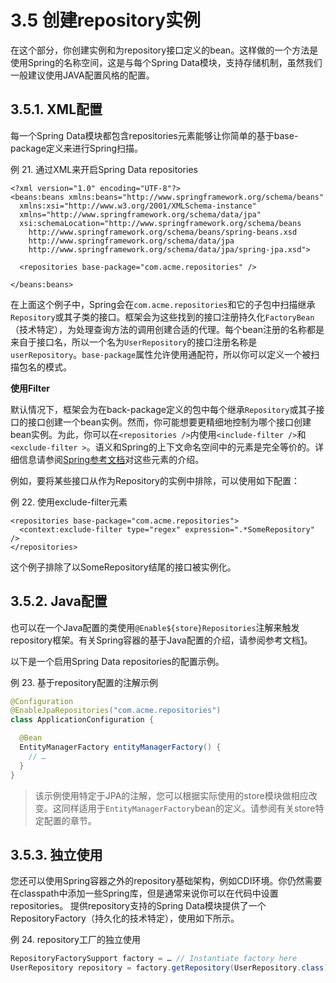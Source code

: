 # 3.5 创建repository实例

在这个部分，你创建实例和为repository接口定义的bean。这样做的一个方法是使用Spring的名称空间，这是与每个Spring Data模块，支持存储机制，虽然我们一般建议使用JAVA配置风格的配置。

## 3.5.1. XML配置

每一个Spring Data模块都包含repositories元素能够让你简单的基于base-package定义来进行Spring扫描。

例 21. 通过XML来开启Spring Data repositories

```markup
<?xml version="1.0" encoding="UTF-8"?>
<beans:beans xmlns:beans="http://www.springframework.org/schema/beans"
  xmlns:xsi="http://www.w3.org/2001/XMLSchema-instance"
  xmlns="http://www.springframework.org/schema/data/jpa"
  xsi:schemaLocation="http://www.springframework.org/schema/beans
    http://www.springframework.org/schema/beans/spring-beans.xsd
    http://www.springframework.org/schema/data/jpa
    http://www.springframework.org/schema/data/jpa/spring-jpa.xsd">

  <repositories base-package="com.acme.repositories" />

</beans:beans>
```

在上面这个例子中，Spring会在`com.acme.repositories`和它的子包中扫描继承`Repository`或其子类的接口。框架会为这些找到的接口注册持久化`FactoryBean`（技术特定），为处理查询方法的调用创建合适的代理。每个bean注册的名称都是来自于接口名，所以一个名为`UserRepository`的接口注册名称是`userRepository`。`base-package`属性允许使用通配符，所以你可以定义一个被扫描包名的模式。

**使用Filter**

默认情况下，框架会为在back-package定义的包中每个继承`Repository`或其子接口的接口创建一个bean实例。然而，你可能想要更精细地控制为哪个接口创建bean实例。为此，你可以在`<repositories />`内使用`<include-filter />`和`<exclude-filter >`。语义和Spring的上下文命名空间中的元素是完全等价的。详细信息请参阅[Spring参考文档](https://docs.spring.io/spring/docs/5.0.2.RELEASE/spring-framework-reference/core.html#beans-scanning-filters)对这些元素的介绍。

例如，要将某些接口从作为Repository的实例中排除，可以使用如下配置：

例 22. 使用exclude-filter元素

```markup
<repositories base-package="com.acme.repositories">
  <context:exclude-filter type="regex" expression=".*SomeRepository" />
</repositories>
```

这个例子排除了以SomeRepository结尾的接口被实例化。

## 3.5.2. Java配置

也可以在一个Java配置的类使用`@Enable${store}Repositories`注解来触发repository框架。有关Spring容器的基于Java配置的介绍，请参阅参考文档[1](https://docs.spring.io/spring-data/jpa/docs/current/reference/html/#_footnote_1)。

以下是一个启用Spring Data repositories的配置示例。

例 23. 基于repository配置的注解示例

```java
@Configuration
@EnableJpaRepositories("com.acme.repositories")
class ApplicationConfiguration {

  @Bean
  EntityManagerFactory entityManagerFactory() {
    // …
  }
}
```

> 该示例使用特定于JPA的注解，您可以根据实际使用的store模块做相应改变。这同样适用于`EntityManagerFactory`bean的定义。请参阅有关store特定配置的章节。

## 3.5.3. 独立使用

您还可以使用Spring容器之外的repository基础架构，例如CDI环境。你仍然需要在classpath中添加一些Spring库，但是通常来说你可以在代码中设置repositories。 提供repository支持的Spring Data模块提供了一个RepositoryFactory（持久化的技术特定），使用如下所示。

例 24. repository工厂的独立使用

```java
RepositoryFactorySupport factory = … // Instantiate factory here
UserRepository repository = factory.getRepository(UserRepository.class);
```

